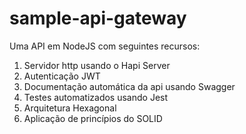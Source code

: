 # sample-api-gateway
Uma API em NodeJS com seguintes recursos:

1. Servidor http usando o Hapi Server
2. Autenticação JWT
3. Documentação automática da api usando Swagger
4. Testes automatizados usando Jest
5. Arquitetura Hexagonal
6. Aplicação de princípios do SOLID
